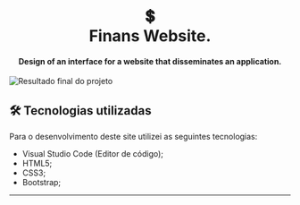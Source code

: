 <h1 align="center">
💲<br>Finans Website. 
</h1>

<h4 align="center">
Design of an interface for a website that disseminates an application. 
</h4>

![Resultado final do projeto](img/resultado.jpg)


## 🛠 Tecnologias utilizadas
Para o desenvolvimento deste site utilizei as seguintes tecnologias:
- Visual Studio Code (Editor de código);
- HTML5;
- CSS3;
- Bootstrap;

---
